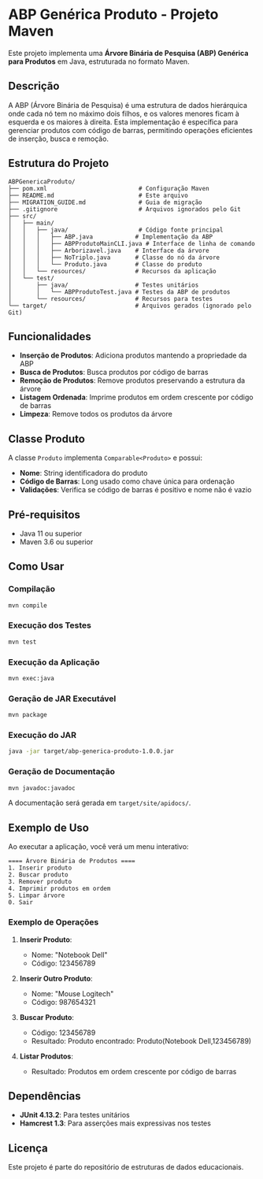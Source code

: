 # ABP Genérica Produto - Projeto Maven

Este projeto implementa uma **Árvore Binária de Pesquisa (ABP) Genérica para Produtos** em Java, estruturada no formato Maven.

## Descrição

A ABP (Árvore Binária de Pesquisa) é uma estrutura de dados hierárquica onde cada nó tem no máximo dois filhos, e os valores menores ficam à esquerda e os maiores à direita. Esta implementação é específica para gerenciar produtos com código de barras, permitindo operações eficientes de inserção, busca e remoção.

## Estrutura do Projeto

```
ABPGenericaProduto/
├── pom.xml                          # Configuração Maven
├── README.md                        # Este arquivo
├── MIGRATION_GUIDE.md               # Guia de migração
├── .gitignore                       # Arquivos ignorados pelo Git
├── src/
│   ├── main/
│   │   ├── java/                    # Código fonte principal
│   │   │   ├── ABP.java            # Implementação da ABP
│   │   │   ├── ABPProdutoMainCLI.java # Interface de linha de comando
│   │   │   ├── Arborizavel.java    # Interface da árvore
│   │   │   ├── NoTriplo.java       # Classe do nó da árvore
│   │   │   └── Produto.java        # Classe do produto
│   │   └── resources/              # Recursos da aplicação
│   └── test/
│       ├── java/                   # Testes unitários
│       │   └── ABPProdutoTest.java # Testes da ABP de produtos
│       └── resources/              # Recursos para testes
└── target/                         # Arquivos gerados (ignorado pelo Git)
```

## Funcionalidades

- **Inserção de Produtos**: Adiciona produtos mantendo a propriedade da ABP
- **Busca de Produtos**: Busca produtos por código de barras
- **Remoção de Produtos**: Remove produtos preservando a estrutura da árvore
- **Listagem Ordenada**: Imprime produtos em ordem crescente por código de barras
- **Limpeza**: Remove todos os produtos da árvore

## Classe Produto

A classe `Produto` implementa `Comparable<Produto>` e possui:
- **Nome**: String identificadora do produto
- **Código de Barras**: Long usado como chave única para ordenação
- **Validações**: Verifica se código de barras é positivo e nome não é vazio

## Pré-requisitos

- Java 11 ou superior
- Maven 3.6 ou superior

## Como Usar

### Compilação

```bash
mvn compile
```

### Execução dos Testes

```bash
mvn test
```

### Execução da Aplicação

```bash
mvn exec:java
```

### Geração de JAR Executável

```bash
mvn package
```

### Execução do JAR

```bash
java -jar target/abp-generica-produto-1.0.0.jar
```

### Geração de Documentação

```bash
mvn javadoc:javadoc
```

A documentação será gerada em `target/site/apidocs/`.

## Exemplo de Uso

Ao executar a aplicação, você verá um menu interativo:

```
==== Árvore Binária de Produtos ====
1. Inserir produto
2. Buscar produto
3. Remover produto
4. Imprimir produtos em ordem
5. Limpar árvore
0. Sair
```

### Exemplo de Operações

1. **Inserir Produto**:
   - Nome: "Notebook Dell"
   - Código: 123456789

2. **Inserir Outro Produto**:
   - Nome: "Mouse Logitech"
   - Código: 987654321

3. **Buscar Produto**:
   - Código: 123456789
   - Resultado: Produto encontrado: Produto(Notebook Dell,123456789)

4. **Listar Produtos**:
   - Resultado: Produtos em ordem crescente por código de barras

## Dependências

- **JUnit 4.13.2**: Para testes unitários
- **Hamcrest 1.3**: Para asserções mais expressivas nos testes

## Licença

Este projeto é parte do repositório de estruturas de dados educacionais. 